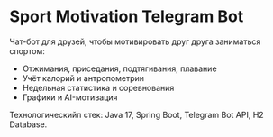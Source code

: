 # Sport Motivation Telegram Bot

Чат-бот для друзей, чтобы мотивировать друг друга заниматься спортом:
- Отжимания, приседания, подтягивания, плавание
- Учёт калорий и антропометрии
- Недельная статистика и соревнования
- Графики и AI-мотивация

Технологическийп стек: Java 17, Spring Boot, Telegram Bot API, H2 Database.